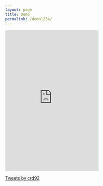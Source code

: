 ```yaml
---
layout: page
title: Demo
permalink: /demo1234/
---
```




<iframe height='454' width='300' frameborder='0' allowtransparency='true' scrolling='no' src='https://www.strava.com/athletes/17522550/latest-rides/1185ebacf1d9d93d3a01a6f0d447e5859b221175'></iframe>

<a class="twitter-timeline" data-dnt="true" href="https://twitter.com/crd92?ref_src=twsrc%5Etfw">Tweets by crd92</a> <script async src="https://platform.twitter.com/widgets.js" charset="utf-8"></script>
